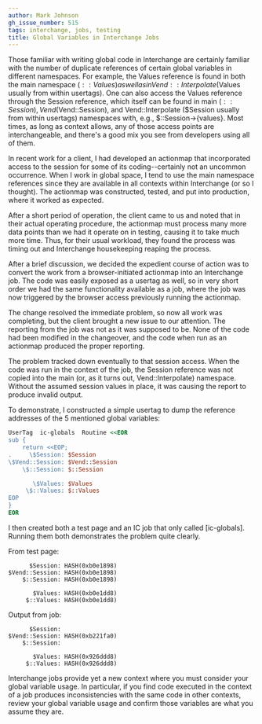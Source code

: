 ```yaml
---
author: Mark Johnson
gh_issue_number: 515
tags: interchange, jobs, testing
title: Global Variables in Interchange Jobs
---
```




Those familiar with writing global code in Interchange are certainly familiar with the number of duplicate references of certain global variables in different namespaces. For example, the Values reference is found in both the main namespace ($::Values) as well as in Vend::Interpolate ($Values usually from within usertags). One can also access the Values reference through the Session reference, which itself can be found in main ($::Session), Vend ($Vend::Session), and Vend::Interpolate ($Session usually from within usertags) namespaces with, e.g., $::Session->{values}. Most times, as long as context allows, any of those access points are interchangeable, and there's a good mix you see from developers using all of them.

In recent work for a client, I had developed an actionmap that incorporated access to the session for some of its coding--certainly not an uncommon occurrence. When I work in global space, I tend to use the main namespace references since they are available in all contexts within Interchange (or so I thought). The actionmap was constructed, tested, and put into production, where it worked as expected.

After a short period of operation, the client came to us and noted that in their actual operating procedure, the actionmap must process many more data points than we had it operate on in testing, causing it to take much more time. Thus, for their usual workload, they found the process was timing out and Interchange housekeeping reaping the process.

After a brief discussion, we decided the expedient course of action was to convert the work from a browser-initiated actionmap into an Interchange job. The code was easily exposed as a usertag as well, so in very short order we had the same functionality available as a job, where the job was now triggered by the browser access previously running the actionmap.

The change resolved the immediate problem, so now all work was completing, but the client brought a new issue to our attention. The reporting from the job was not as it was supposed to be. None of the code had been modified in the changeover, and the code when run as an actionmap produced the proper reporting.

The problem tracked down eventually to that session access. When the code was run in the context of the job, the Session reference was not copied into the main (or, as it turns out, Vend::Interpolate) namespace. Without the assumed session values in place, it was causing the report to produce invalid output.

To demonstrate, I constructed a simple usertag to dump the reference addresses of the 5 mentioned global variables:

```perl
UserTag  ic-globals  Routine <<EOR
sub {
    return <<EOP;
.     \$Session: $Session
\$Vend::Session: $Vend::Session
    \$::Session: $::Session

       \$Values: $Values
     \$::Values: $::Values
EOP
}
EOR
```

I then created both a test page and an IC job that only called [ic-globals]. Running them both demonstrates the problem quite clearly.

From test page:

```nohighlight
      $Session: HASH(0xb0e1898)
$Vend::Session: HASH(0xb0e1898)
    $::Session: HASH(0xb0e1898)

       $Values: HASH(0xb0e1dd8)
     $::Values: HASH(0xb0e1dd8)
```

Output from job:

```nohighlight
      $Session:
$Vend::Session: HASH(0xb221fa0)
    $::Session:

       $Values: HASH(0x926ddd8)
     $::Values: HASH(0x926ddd8)
```

Interchange jobs provide yet a new context where you must consider your global variable usage. In particular, if you find code executed in the context of a job produces inconsistencies with the same code in other contexts, review your global variable usage and confirm those variables are what you assume they are.


